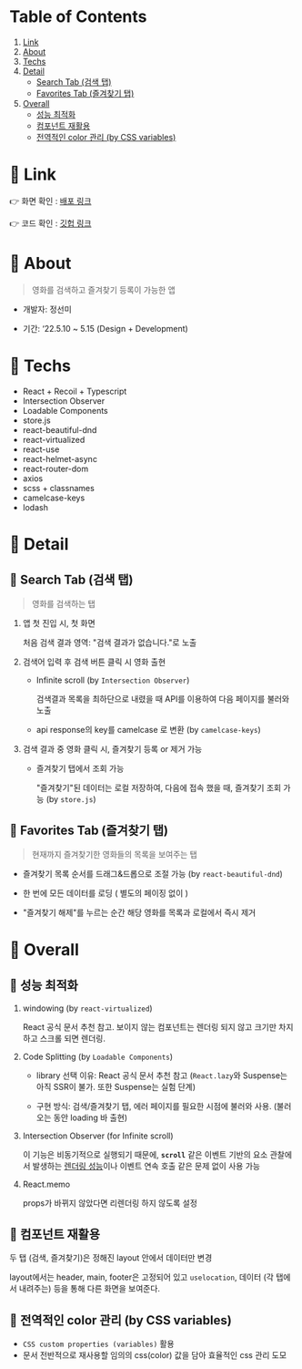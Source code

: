 # Table of Contents
1. [Link](#main1)
2. [About](#main2)
3. [Techs](#main3)
4. [Detail](#main4)
    * [Search Tab (검색 탭)](#sub4-1)
    * [Favorites Tab (즐겨찾기 탭)](#sub4-2)
6. [Overall](#main5)
    * [성능 최적화](#sub5-1)
    * [컴포넌트 재활용](#sub5-2)
    * [전역적인 color 관리 (by CSS variables)](#sub5-2)


# 📌 Link<a name="main1"></a>
👉 화면 확인 : [배포 링크](https://clever-tartufo-e20ca8.netlify.app/)

👉 코드 확인 : [깃헙 링크](https://github.com/katej927/movie-search-app)

# 📌 About<a name="main2"></a>
> 영화를 검색하고 즐겨찾기 등록이 가능한 앱
> 

- 개발자: 정선미

- 기간: ‘22.5.10 ~ 5.15 (Design + Development)

# 📌 Techs<a name="main3"></a>
- React + Recoil + Typescript
- Intersection Observer
- Loadable Components
- store.js
- react-beautiful-dnd
- react-virtualized
- react-use
- react-helmet-async
- react-router-dom
- axios
- scss + classnames
- camelcase-keys
- lodash

# 📌 Detail<a name="main4"></a>

## 🔸 Search Tab (검색 탭)<a name="sub4-1"></a>
> 영화를 검색하는 탭
> 

1. 앱 첫 진입 시, 첫 화면
    
    처음 검색 결과 영역: "검색 결과가 없습니다."로 노출
    
2. 검색어 입력 후 검색 버튼 클릭 시 영화 출현
    - Infinite scroll (by `Intersection Observer`)

        검색결과 목록을 최하단으로 내렸을 때 API를 이용하여 다음 페이지를 불러와 노출
        
    - api response의 key를 camelcase 로 변환 (by `camelcase-keys`)
3. 검색 결과 중 영화 클릭 시, 즐겨찾기 등록 or 제거 가능
    - 즐겨찾기 탭에서 조회 가능

        "즐겨찾기"된 데이터는 로컬 저장하여, 다음에 접속 했을 때, 즐겨찾기 조회 가능 (by `store.js`)

## 🔸 Favorites Tab (즐겨찾기 탭)<a name="sub4-2"></a>
> 현재까지 즐겨찾기한 영화들의 목록을 보여주는 탭
> 

- 즐겨찾기 목록 순서를 드래그&드롭으로 조절 가능 (by `react-beautiful-dnd`)

- 한 번에 모든 데이터를 로딩 ( 별도의 페이징 없이 )
- "즐겨찾기 해제"를 누르는 순간 해당 영화를 목록과 로컬에서 즉시 제거

# 📌 Overall<a name="main5"></a>
## 🔸 성능 최적화<a name="sub5-1"></a>
1. windowing (by `react-virtualized`)
    
    React 공식 문서 추천 참고. 보이지 않는 컴포넌트는 렌더링 되지 않고 크기만 차지하고 스크롤 되면 렌더링.
    
2. Code Splitting (by `Loadable Components`)
    - library 선택 이유: React 공식 문서 추천 참고 (`React.lazy`와 Suspense는 아직 SSR이 불가. 또한 Suspense는 실험 단계)

    - 구현 방식: 검색/즐겨찾기 탭, 에러 페이지를 필요한 시점에 불러와 사용. (불러 오는 동안 loading 바 출현)
3. Intersection Observer (for Infinite scroll)
    
    이 기능은 비동기적으로 실행되기 때문에, **`scroll`** 같은 이벤트 기반의 요소 관찰에서 발생하는 [렌더링 성능](https://developers.google.com/web/fundamentals/performance/rendering/?hl=ko)이나 이벤트 연속 호출 같은 문제 없이 사용 가능
    
4. React.memo
    
    props가 바뀌지 않았다면 리렌더링 하지 않도록 설정
    
## 🔸 컴포넌트 재활용<a name="sub5-2"></a>
두 탭 (검색, 즐겨찾기)은 정해진 layout 안에서 데이터만 변경

layout에서는 header, main, footer은 고정되어 있고 `uselocation`, 데이터 (각 탭에서 내려주는) 등을 통해 다른 화면을 보여준다.

## 🔸 전역적인 color 관리 (by CSS variables)<a name="sub5-3"></a>


- `CSS custom properties (variables)` 활용
- 문서 전반적으로 재사용할 임의의 css(color) 값을 담아 효율적인 css 관리 도모
